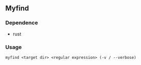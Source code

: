## Myfind

### Dependence

- rust

### Usage

```
myfind <target dir> <regular expression> (-v / --verbose)
```